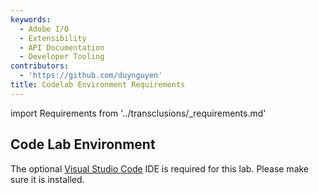 ```yaml
---
keywords:
  - Adobe I/O
  - Extensibility
  - API Documentation
  - Developer Tooling
contributors:
  - 'https://github.com/duynguyen'
title: Codelab Environment Requirements
---
```


import Requirements from '../transclusions/_requirements.md'

<Requirements/>

## Code Lab Environment

The optional [Visual Studio Code](../../get_started/app_builder_get_started/set_up.md#optional-tool) IDE is required for this lab. Please make sure it is installed.
